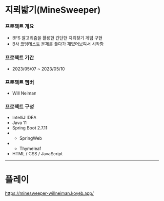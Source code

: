 # 지뢰밟기(MineSweeper)
### 프로젝트 개요
- BFS 알고리즘을 활용한 간단한 지뢰찾기 게임 구현
- B사 코딩테스트 문제를 풀다가 재밌어보여서 시작함
### 프로젝트 기간
- 2023/05/07 ~ 2023/05/10
### 프로젝트 멤버
- Will Neiman
### 프로젝트 구성
- IntelliJ IDEA
- Java 11
- Spring Boot 2.7.11
- - SpringWeb
- - Thymeleaf
- HTML / CSS / JavaScript
---
# 플레이
https://minesweeper-willneiman.koyeb.app/
